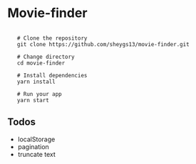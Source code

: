 # Movie-finder

```shell

   # Clone the repository
   git clone https://github.com/sheygs13/movie-finder.git

   # Change directory
   cd movie-finder

   # Install dependencies
   yarn install

   # Run your app
   yarn start

```

## Todos
- localStorage
- pagination
- truncate text
